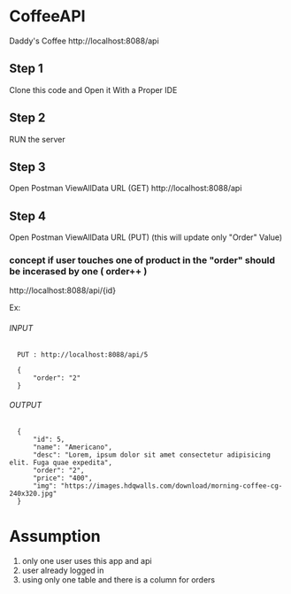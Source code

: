 # CoffeeAPI
Daddy's Coffee
http://localhost:8088/api

## Step 1
Clone this code and Open it With a Proper IDE

## Step 2
RUN the server

## Step 3
Open Postman
ViewAllData URL (GET)
http://localhost:8088/api


## Step 4
Open Postman
ViewAllData URL (PUT)
(this will update only "Order" Value)
### concept if user touches one of product in the "order" should be incerased by one ( order++ ) 
http://localhost:8088/api/{id}

Ex:
###### INPUT
      PUT : http://localhost:8088/api/5

      {
          "order": "2"
      }
      

###### OUTPUT

      {
          "id": 5,
          "name": "Americano",
          "desc": "Lorem, ipsum dolor sit amet consectetur adipisicing elit. Fuga quae expedita",
          "order": "2",
          "price": "400",
          "img": "https://images.hdqwalls.com/download/morning-coffee-cg-240x320.jpg"
      }
      
      
# Assumption
1. only one user uses this app and api
2. user already logged in
3. using only one table and there is a column for orders
      

